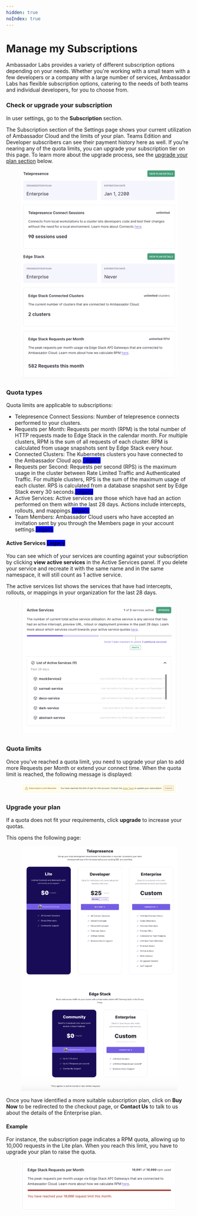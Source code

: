 ```yaml
---
hidden: true
noIndex: true
---
```


# Manage my Subscriptions

Ambassador Labs provides a variety of different subscription options depending on your needs. Whether you're working with a small team with a few developers or a company with a large number of services, Ambassador Labs has flexible subscription options, catering to the needs of both teams and individual developers, for you to choose from.

### Check or upgrade your subscription

In user settings, go to the **Subscription** section.

The Subscription section of the Settings page shows your current utilization of Ambassador Cloud and the limits of your plan. Teams Edition and Developer subscribers can see their payment history here as well. If you’re nearing any of the quota limits, you can upgrade your subscription tier on this page. To learn more about the upgrade process, see the [upgrade your plan section](manage-my-subscriptions.md#upgrade-your-plan) below.

<figure><img src=".gitbook/assets/00 tp 7.png" alt=""><figcaption></figcaption></figure>

### Quota types

Quota limits are applicable to subscriptions:

* Telepresence Connect Sessions: Number of telepresence connects performed to your clusters.
* Requests per Month: Requests per month (RPM) is the total number of HTTP requests made to Edge Stack in the calendar month. For multiple clusters, RPM is the sum of all requests of each cluster. RPM is calculated from usage snapshots sent by Edge Stack every hour.
* Connected Clusters: The Kubernetes clusters you have connected to the Ambassador Cloud app.<mark style="background-color:blue;">Legacy</mark>
* Requests per Second: Requests per second (RPS) is the maximum usage in the cluster between Rate Limited Traffic and Authenticated Traffic. For multiple clusters, RPS is the sum of the maximum usage of each cluster. RPS is calculated from a database snapshot sent by Edge Stack every 30 seconds.<mark style="background-color:blue;">Legacy</mark>
* Active Services: Active services are those which have had an action performed on them within the last 28 days. Actions include intercepts, rollouts, and mappings.<mark style="background-color:blue;">Legacy</mark>
* Team Members: Ambassador Cloud users who have accepted an invitation sent by you through the Members page in your account settings.<mark style="background-color:blue;">Legacy</mark>

#### Active Services <mark style="background-color:blue;">Legacy</mark>

You can see which of your services are counting against your subscription by clicking **view active services** in the Active Services panel. If you delete your service and recreate it with the same name and in the same namespace, it will still count as 1 active service.

The active services list shows the services that have had intercepts, rollouts, or mappings in your organization for the last 28 days.

<figure><img src=".gitbook/assets/00 tp 8.png" alt=""><figcaption></figcaption></figure>

### Quota limits

Once you've reached a quota limit, you need to upgrade your plan to add more Requests per Month or extend your connect time. When the quota limit is reached, the following message is displayed:

<figure><img src=".gitbook/assets/00 tp 9.png" alt=""><figcaption></figcaption></figure>

### Upgrade your plan

If a quota does not fit your requirements, click **upgrade** to increase your quotas.

This opens the following page:

<figure><img src=".gitbook/assets/00 tp 10.png" alt=""><figcaption></figcaption></figure>

Once you have identified a more suitable subscription plan, click on **Buy Now** to be redirected to the checkout page, or **Contact Us** to talk to us about the details of the Enterprise plan.

#### Example

For instance, the subscription page indicates a RPM quota, allowing up to 10,000 requests in the Lite plan. When you reach this limit, you have to upgrade your plan to raise the quota.

<figure><img src=".gitbook/assets/00 tp 11.png" alt=""><figcaption></figcaption></figure>
